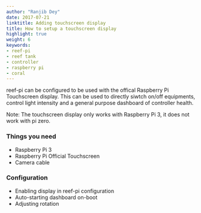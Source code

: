 ```yaml
---
author: "Ranjib Dey"
date: 2017-07-21
linktitle: Adding touchscreen display
title: How to setup a touchscreen display
highlight: true
weight: 6
keywords:
- reef-pi
- reef tank
- controller
- raspberry pi
- coral
---
```


reef-pi can be configured to be used with the offical Raspberry Pi Touchscreen display. This can be used to directly siwtch on/off equipments, control light intensity and a general purpose dashboard of controller health.

Note: The touchscreen display only works with Raspberry Pi 3, it does not work with pi zero.

### Things you need

- Raspberry Pi 3
- Raspberry Pi Official Touchscreen
- Camera cable

### Configuration

- Enabling display in reef-pi configuration
- Auto-starting dashboard on-boot
- Adjusting rotation
